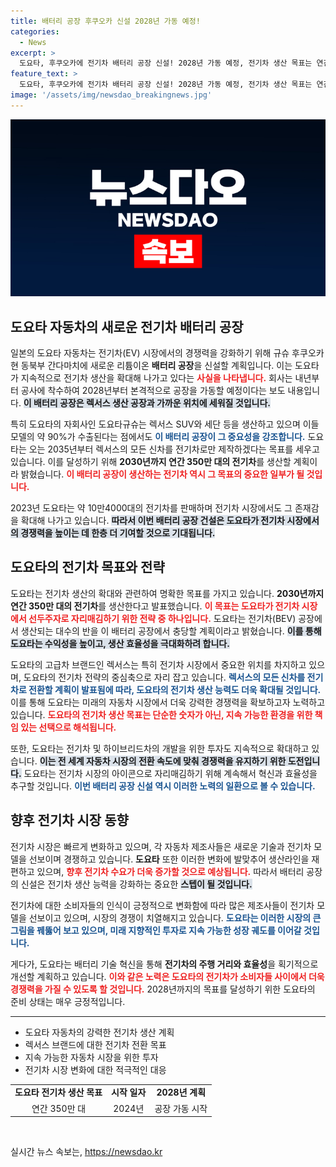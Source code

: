 ```yaml
---
title: 배터리 공장 후쿠오카 신설 2028년 가동 예정!
categories:
  - News
excerpt: >
  도요타, 후쿠오카에 전기차 배터리 공장 신설! 2028년 가동 예정, 전기차 생산 목표는 연간 350만 대. 렉서스의 미래가 밝아진다! 클릭해 자세한 소식을 확인하세요!
feature_text: >
  도요타, 후쿠오카에 전기차 배터리 공장 신설! 2028년 가동 예정, 전기차 생산 목표는 연간 350만 대. 렉서스의 미래가 밝아진다! 클릭해 자세한 소식을 확인하세요!
image: '/assets/img/newsdao_breakingnews.jpg'
---
```


<p><img src="/assets/img/newsdao_breakingnews.jpg" alt="flaretime 속보" /></p>

<h2 data-ke-size="size26">도요타 자동차의 새로운 전기차 배터리 공장</h2>

<p data-ke-size="size16">일본의 도요타 자동차는 전기차(EV) 시장에서의 경쟁력을 강화하기 위해 규슈 후쿠오카현 동북부 간다마치에 새로운 리튬이온 <b>배터리 공장</b>을 신설할 계획입니다. 이는 도요타가 지속적으로 전기차 생산을 확대해 나가고 있다는 <b><span style="color: #ee2323;">사실을 나타냅니다.</span></b> 회사는 내년부터 공사에 착수하여 2028년부터 본격적으로 공장을 가동할 예정이다는 보도 내용입니다. <b><span style="background-color: #21538527;">이 배터리 공장은 렉서스 생산 공장과 가까운 위치에 세워질 것입니다.</span></b></p>

<p data-ke-size="size16">특히 도요타의 자회사인 도요타규슈는 렉서스 SUV와 세단 등을 생산하고 있으며 이들 모델의 약 90%가 수출된다는 점에서도 <b><span style="color: #1a5490;">이 배터리 공장이 그 중요성을 강조합니다.</span></b> 도요타는 오는 2035년부터 렉서스의 모든 신차를 전기차로만 제작하겠다는 목표를 세우고 있습니다. 이를 달성하기 위해 <b>2030년까지 연간 350만 대의 전기차</b>를 생산할 계획이라 밝혔습니다. <b><span style="color: #ee2323;">이 배터리 공장이 생산하는 전기차 역시 그 목표의 중요한 일부가 될 것입니다.</span></b></p>

<p data-ke-size="size16">2023년 도요타는 약 10만4000대의 전기차를 판매하며 전기차 시장에서도 그 존재감을 확대해 나가고 있습니다. <b><span style="background-color: #21538527;">따라서 이번 배터리 공장 건설은 도요타가 전기차 시장에서의 경쟁력을 높이는 데 한층 더 기여할 것으로 기대됩니다.</span></b></p>

<h2 data-ke-size="size26">도요타의 전기차 목표와 전략</h2>

<p data-ke-size="size16">도요타는 전기차 생산의 확대와 관련하여 명확한 목표를 가지고 있습니다. <b>2030년까지 연간 350만 대의 전기차</b>를 생산한다고 발표했습니다. <b><span style="color: #ee2323;">이 목표는 도요타가 전기차 시장에서 선두주자로 자리매김하기 위한 전략 중 하나입니다.</span></b> 도요타는 전기차(BEV) 공장에서 생산되는 대수의 반을 이 배터리 공장에서 충당할 계획이라고 밝혔습니다. <b><span style="background-color: #21538527;">이를 통해 도요타는 수익성을 높이고, 생산 효율성을 극대화하려 합니다.</span></b></p>

<p data-ke-size="size16">도요타의 고급차 브랜드인 렉서스는 특히 전기차 시장에서 중요한 위치를 차지하고 있으며, 도요타의 전기차 전략의 중심축으로 자리 잡고 있습니다. <b><span style="color: #1a5490;">렉서스의 모든 신차를 전기차로 전환할 계획이 발표됨에 따라, 도요타의 전기차 생산 능력도 더욱 확대될 것입니다.</span></b> 이를 통해 도요타는 미래의 자동차 시장에서 더욱 강력한 경쟁력을 확보하고자 노력하고 있습니다. <b><span style="color: #ee2323;">도요타의 전기차 생산 목표는 단순한 숫자가 아닌, 지속 가능한 환경을 위한 책임 있는 선택으로 해석됩니다.</span></b></p>

<p data-ke-size="size16">또한, 도요타는 전기차 및 하이브리드차의 개발을 위한 투자도 지속적으로 확대하고 있습니다. <b><span style="background-color: #21538527;">이는 전 세계 자동차 시장의 전환 속도에 맞춰 경쟁력을 유지하기 위한 도전입니다.</span></b> 도요타는 전기차 시장의 아이콘으로 자리매김하기 위해 계속해서 혁신과 효율성을 추구할 것입니다. <b><span style="color: #1a5490;">이번 배터리 공장 신설 역시 이러한 노력의 일환으로 볼 수 있습니다.</span></b></p>

<h2 data-ke-size="size26">향후 전기차 시장 동향</h2>

<p data-ke-size="size16">전기차 시장은 빠르게 변화하고 있으며, 각 자동차 제조사들은 새로운 기술과 전기차 모델을 선보이며 경쟁하고 있습니다. <b>도요타</b> 또한 이러한 변화에 발맞추어 생산라인을 재편하고 있으며, <b><span style="color: #ee2323;">향후 전기차 수요가 더욱 증가할 것으로 예상됩니다.</span></b> 따라서 배터리 공장의 신설은 전기차 생산 능력을 강화하는 중요한 <b><span style="background-color: #21538527;">스텝이 될 것입니다.</span></b></p>

<p data-ke-size="size16">전기차에 대한 소비자들의 인식이 긍정적으로 변화함에 따라 많은 제조사들이 전기차 모델을 선보이고 있으며, 시장의 경쟁이 치열해지고 있습니다. <b><span style="color: #1a5490;">도요타는 이러한 시장의 큰 그림을 꿰뚫어 보고 있으며, 미래 지향적인 투자로 지속 가능한 성장 궤도를 이어갈 것입니다.</span></b> </p>

<p data-ke-size="size16">게다가, 도요타는 배터리 기술 혁신을 통해 <b>전기차의 주행 거리와 효율성</b>을 획기적으로 개선할 계획하고 있습니다. <b><span style="color: #ee2323;">이와 같은 노력은 도요타의 전기차가 소비자들 사이에서 더욱 경쟁력을 가질 수 있도록 할 것입니다.</span></b> 2028년까지의 목표를 달성하기 위한 도요타의 준비 상태는 매우 긍정적입니다. </p>

<hr />

<ul>
    <li>도요타 자동차의 강력한 전기차 생산 계획</li>
    <li>렉서스 브랜드에 대한 전기차 전환 목표</li>
    <li>지속 가능한 자동차 시장을 위한 투자</li>
    <li>전기차 시장 변화에 대한 적극적인 대응</li>
</ul>

<table style="width: 100%; border-collapse: collapse;">
    <tr>
        <td style="text-align: center; height: 17px;"><b>도요타 전기차 생산 목표</b></td>
        <td style="text-align: center; height: 17px;"><b>시작 일자</b></td>
        <td style="text-align: center; height: 17px;"><b>2028년 계획</b></td>
    </tr>
    <tr>
        <td style="text-align: center; height: 17px;">연간 350만 대</td>
        <td style="text-align: center; height: 17px;">2024년</td>
        <td style="text-align: center; height: 17px;">공장 가동 시작</td>
    </tr>
</table>

<p data-ke-size="size16">&nbsp;</p>
실시간 뉴스 속보는, <a href="https://newsdao.kr" rel="dofollow">https://newsdao.kr</a>


